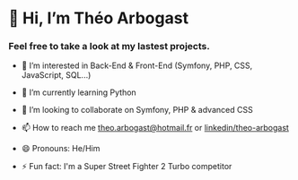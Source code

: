 # 👋 Hi, I’m Théo Arbogast
### Feel free to take a look at my lastest projects.

- 👀 I’m interested in Back-End & Front-End (Symfony, PHP, CSS, JavaScript, SQL...)
- 🌱 I’m currently learning Python
- 💞️ I’m looking to collaborate on Symfony, PHP & advanced CSS

- 📫 How to reach me theo.arbogast@hotmail.fr or [linkedin/theo-arbogast](linkedin.com/in/theo-arbogast/)
- 😄 Pronouns: He/Him
- ⚡ Fun fact: I'm a Super Street Fighter 2 Turbo competitor

<!---
Xylo87/Xylo87 is a ✨ special ✨ repository because its `README.md` (this file) appears on your GitHub profile.
You can click the Preview link to take a look at your changes.
--->
